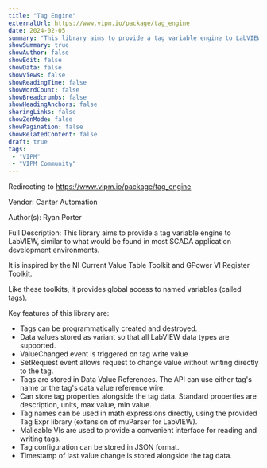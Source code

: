 ```yaml
---
title: "Tag Engine"
externalUrl: https://www.vipm.io/package/tag_engine
date: 2024-02-05
summary: "This library aims to provide a tag variable engine to LabVIEW, similar to what would be found in most SCADA application development environments."
showSummary: true
showAuthor: false
showEdit: false
showData: false
showViews: false
showReadingTime: false
showWordCount: false
showBreadcrumbs: false
showHeadingAnchors: false
sharingLinks: false
showZenMode: false
showPagination: false
showRelatedContent: false
draft: true
tags:
 - "VIPM"
 - "VIPM Community"
---
```


Redirecting to https://www.vipm.io/package/tag_engine

Vendor: Canter Automation

Author(s): Ryan Porter
 
Full Description:
This library aims to provide a tag variable engine to LabVIEW, similar to what would be found in most SCADA application development environments.

It is inspired by the NI Current Value Table Toolkit and GPower VI Register Toolkit.

Like these toolkits, it provides global access to named variables (called tags).

Key features of this library are:
- Tags can be programmatically created and destroyed.
- Data values stored as variant so that all LabVIEW data types are supported.
- ValueChanged event is triggered on tag write value
- SetRequest event allows request to change value without writing directly to the tag.
- Tags are stored in Data Value References. The API can use either tag's name or the tag's data value reference wire.
- Can store tag properties alongside the tag data. Standard properties are description, units, max value, min value.
- Tag names can be used in math expressions directly, using the provided Tag Expr library (extension of muParser for LabVIEW).
- Malleable VIs are used to provide a convenient interface for reading and writing tags.
- Tag configuration can be stored in JSON format.
- Timestamp of last value change is stored alongside the tag data.